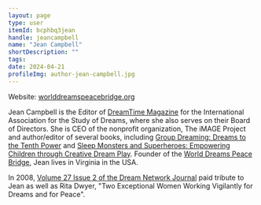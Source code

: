 ```yaml
---
layout: page
type: user
itemId: bcphbq3jean
handle: jeancampbell
name: "Jean Campbell"
shortDescription: ""
tags:
date: 2024-04-21
profileImg: author-jean-campbell.jpg
---
```


Website: [worlddreamspeacebridge.org](https://www.worlddreamspeacebridge.org/)

Jean Campbell is the Editor of [DreamTime Magazine](https://www.asdreams.org/dreamtime-magazine-info/) for the International Association for the Study of Dreams, where she also serves on their Board of Directors. She is CEO of the nonprofit organization, The iMAGE Project and author/editor of several books, including [Group Dreaming: Dreams to the Tenth Power](https://www.goodreads.com/book/show/940129.Group_Dreaming) and [Sleep Monsters and Superheroes: Empowering Children through Creative Dream Play](https://www.goodreads.com/book/show/28999710-sleep-monsters-and-superheroes). Founder of the [World Dreams Peace Bridge](https://www.worlddreamspeacebridge.org/), Jean lives in Virginia in the USA.

In 2008, [Volume 27 Issue 2 of the Dream Network Journal](../bcphbxxscsf/27.2) paid tribute to Jean as well as Rita Dwyer, "Two Exceptional Women Working Vigilantly for Dreams and for Peace".
